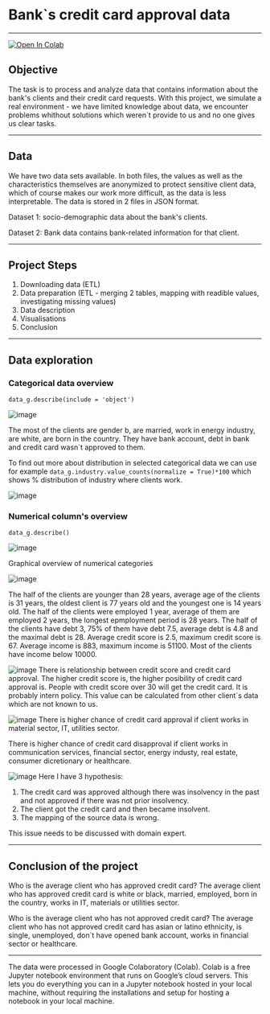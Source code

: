 # Bank`s credit card approval data
---

[![Open In Colab](https://colab.research.google.com/assets/colab-badge.svg)](https://colab.research.google.com/github/danajez/public_projects/blob/main/CC_approval_data.ipynb)


## Objective
The task is to process and analyze data that contains information about the bank's clients and their credit card requests. With this project, we simulate a real environment - we have limited knowledge about data, we encounter problems whithout solutions which weren`t provide to us and no one gives us clear tasks.

---
## Data 

We have two data sets available. In both files, the values ​​as well as the characteristics themselves are anonymized to protect sensitive client data, which of course makes our work more difficult, as the data is less interpretable. The data is stored in 2 files in JSON format. 

Dataset 1: socio-demographic data about the bank's clients.

Dataset 2: Bank data contains bank-related information for that client.

---
## Project Steps

1.   Downloading data (ETL)
2.   Data preparation (ETL - merging 2 tables, mapping with readible values, investigating missing values)
3.   Data description
4.   Visualisations
5.   Conclusion

---

## Data exploration

### Categorical data overview

`data_g.describe(include = 'object')`

![image](https://user-images.githubusercontent.com/116874735/202749493-0143475f-653a-4034-8cb4-1f887dcf65e6.png)

The most of the clients are gender b, are married, work in energy industry, are white, are born in the country. They have bank account, debt in bank and credit card wasn`t approved to them.

To find out more about distribution in selected categorical data we can use for example `data_g.industry.value_counts(normalize = True)*100` which shows % distribution of industry where clients work.

![image](https://user-images.githubusercontent.com/116874735/202753254-d4bff279-1f67-4170-99d8-c8c798299ca5.png)


### Numerical column's overview

`data_g.describe()`

![image](https://user-images.githubusercontent.com/116874735/202751205-45030f22-3acf-4622-a6a1-3b4ed927ec9a.png)

Graphical overview of numerical categories

![image](https://user-images.githubusercontent.com/116874735/202753710-30e8a85c-39e2-45b3-92cf-5aa2b5768abc.png)

The half of the clients are younger than 28 years, average age of the clients is 31 years, the oldest client is 77 years old and the youngest one is 14 years old.
The half of the clients were employed 1 year, average of them are employed 2 years, the longest epmployment period is 28 years.
The half of the clients have debt 3, 75% of them have debt 7.5, average debt is 4.8 and the maximal debt is 28.
Average credit score is 2.5, maximum credit score is 67.
Average income is 883, maximum income is 51100. Most of the clients have income below 10000.

![image](https://user-images.githubusercontent.com/116874735/202754451-0ec3b1a8-52a7-412c-95b0-d264258b4a12.png)
There is relationship between credit score and credit card approval. The higher credit score is, the higher posibility of credit card approval is. People with credit score over 30 will get the credit card. It is probably intern policy. This value can be calculated from other client`s data which are not known to us.

![image](https://user-images.githubusercontent.com/116874735/202756870-29bbcbe3-d6c2-4f22-b9b9-4c9eca105666.png)
There is higher chance of credit card approval if client works in material sector, IT, utilities sector.

There is higher chance of credit card disapproval if client works in communication services, financial sector, energy industy, real estate, consumer dicretionary or healthcare.

![image](https://user-images.githubusercontent.com/116874735/202757486-b68750b3-e234-444b-9ddd-5d0c2d27c539.png)
Here I have 3 hypothesis:
1. The credit card was approved although there was insolvency in the past and not approved if there was not prior insolvency.
2. The client got the credit card and then became insolvent.
3. The mapping of the source data is wrong.

This issue needs to be discussed with domain expert.



---

## Conclusion of the project
Who is the average client who has approved credit card? The average client who has approved credit card is white or black, married, employed, born in the country, works in IT, materials or utilities sector.

Who is the average client who has not approved credit card? The average client who has not approved credit card has asian or latino ethnicity, is single, unemployed, don`t have opened bank account, works in financial sector or healthcare.


---
The data were processed in Google Colaboratory (Colab). Colab is a free Jupyter notebook environment that runs on Google’s cloud servers. This lets you do everything you can in a Jupyter notebook hosted in your local machine, without requiring the installations and setup for hosting a notebook in your local machine.
